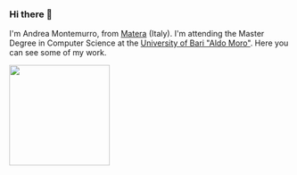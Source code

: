 ### Hi there 👋
I'm Andrea Montemurro, from <a href="https://en.wikipedia.org/wiki/Matera">Matera</a> (Italy). I'm attending the Master Degree in Computer Science at the <a href="https://www.uniba.it/ricerca/dipartimenti/informatica/english-site/copy_of_dipartimento-di-informatica-1">University of Bari "Aldo Moro"</a>.
Here you can see some of my work.

<img height="180em" src="https://github-readme-stats.vercel.app/api?username=andmon97&show_icons=true&hide_border=true&&count_private=true&include_all_commits=true" />

<!--
**andmon97/andmon97** is a ✨ _special_ ✨ repository because its `README.md` (this file) appears on your GitHub profile.

Here are some ideas to get you started:

- 🔭 I’m currently working on ...
- 🌱 I’m currently learning ...
- 👯 I’m looking to collaborate on ...
- 🤔 I’m looking for help with ...
- 💬 Ask me about ...
- 📫 How to reach me: ...
- 😄 Pronouns: ...
- ⚡ Fun fact: ...
-->
